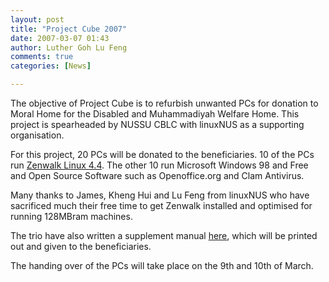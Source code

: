 ```yaml
---
layout: post
title: "Project Cube 2007"
date: 2007-03-07 01:43
author: Luther Goh Lu Feng
comments: true
categories: [News]

---
```

The objective of Project Cube is to refurbish unwanted PCs for donation to Moral Home for the Disabled and Muhammadiyah Welfare Home. This project is spearheaded by NUSSU CBLC with linuxNUS as a supporting organisation.

For this project, 20 PCs will be donated to the beneficiaries. 10 of the PCs run <a href="http://www.zenwalk.org">Zenwalk Linux 4.4</a>. The other 10 run Microsoft Windows 98 and Free and Open Source Software such as Openoffice.org and Clam Antivirus.

Many thanks to James, Kheng Hui and Lu Feng from linuxNUS who have sacrificed much their free time to get Zenwalk installed and optimised for running 128MBram machines.

The trio have also written a supplement manual <a href="http://opensource.nus.edu.sg/wiki/index.php/Zenwalk">here</a>, which will be printed out and given to the beneficiaries.

The handing over of the PCs will take place on the 9th and 10th of March.
